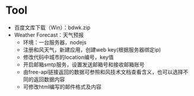 # Tool
- 百度文库下载（Win）：bdwk.zip
- Weather Forecast：天气预报
  - 环境：一台服务器，nodejs
  - 注册和风天气，新建应用，创建web key(根据服务器绑定ip)
  - 修改代码中城市的location编号，key值
  - 开启邮箱smtp服务，设置发送邮箱号和接收邮箱账号
  - 由free-api链接返回的数据可参照和风技术文档查看含义，也可以选择不同的返回数据内容
  - 可修改html编写的邮件格式及内容

